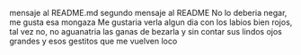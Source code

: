 mensaje al README.md
segundo mensaje al README
No lo deberia negar, me gusta esa mongaza
Me gustaria verla algun dia con los labios bien rojos, tal vez no, no aguanatria las ganas de bezarla
y sin contar sus lindos ojos grandes y esos gestitos que me vuelven loco

